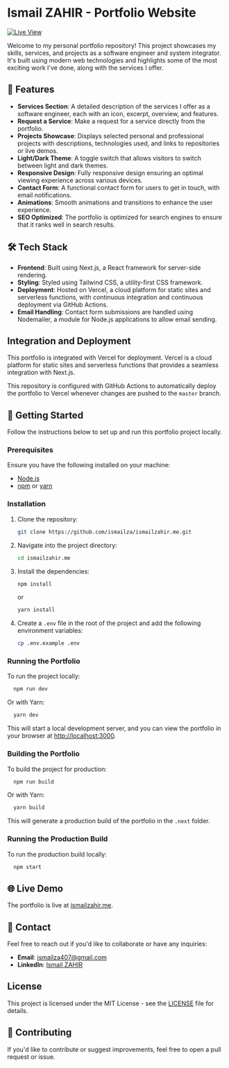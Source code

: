# Ismail ZAHIR - Portfolio Website
[![Live View](https://img.shields.io/badge/View%20Live-Portfolio-blue?style=for-the-badge)](https://ismailzahir.me)

Welcome to my personal portfolio repository! This project showcases my skills, services, and projects as a software engineer and system integrator. It's built using modern web technologies and highlights some of the most exciting work I've done, along with the services I offer.

## 🌟 Features
- **Services Section**: A detailed description of the services I offer as a software engineer, each with an icon, excerpt, overview, and features.
- **Request a Service**: Make a request for a service directly from the portfolio.
- **Projects Showcase**: Displays selected personal and professional projects with descriptions, technologies used, and links to repositories or live demos.
- **Light/Dark Theme**: A toggle switch that allows visitors to switch between light and dark themes.
- **Responsive Design**: Fully responsive design ensuring an optimal viewing experience across various devices.
- **Contact Form**: A functional contact form for users to get in touch, with email notifications.
- **Animations**: Smooth animations and transitions to enhance the user experience.
- **SEO Optimized**: The portfolio is optimized for search engines to ensure that it ranks well in search results.

## 🛠️ Tech Stack
- **Frontend**: Built using Next.js, a React framework for server-side rendering.
- **Styling**: Styled using Tailwind CSS, a utility-first CSS framework.
- **Deployment**: Hosted on Vercel, a cloud platform for static sites and serverless functions, with continuous integration and continuous deployment via GitHub Actions.
- **Email Handling**: Contact form submissions are handled using Nodemailer, a module for Node.js applications to allow email sending.

## Integration and Deployment
This portfolio is integrated with Vercel for deployment. Vercel is a cloud platform for static sites and serverless functions that provides a seamless integration with Next.js.

This repository is configured with GitHub Actions to automatically deploy the portfolio to Vercel whenever changes are pushed to the `master` branch.

## 🚀 Getting Started
Follow the instructions below to set up and run this portfolio project locally.

### Prerequisites
Ensure you have the following installed on your machine:

- [Node.js](https://nodejs.org/en/download/)
- [npm](https://www.npmjs.com/get-npm) or [yarn](https://classic.yarnpkg.com/en/docs/install)

### Installation
1. Clone the repository:
   ```bash
   git clone https://github.com/ismailza/ismailzahir.me.git
    ```
   
2. Navigate into the project directory:
    ```bash
    cd ismailzahir.me
    ```
   
3. Install the dependencies:
    ```bash
    npm install
    ``` 
   or
    ```bash
    yarn install
    ```
   
4. Create a `.env` file in the root of the project and add the following environment variables:
    ```bash
   cp .env.example .env
    ```

### Running the Portfolio
To run the project locally:
```bash
  npm run dev
```
Or with Yarn:
```bash
  yarn dev
```
This will start a local development server, and you can view the portfolio in your browser at [http://localhost:3000](http://localhost:3000).

### Building the Portfolio

To build the project for production:
```bash
  npm run build
```
Or with Yarn:
```bash
  yarn build
```

This will generate a production build of the portfolio in the `.next` folder.

### Running the Production Build
To run the production build locally:
```bash
  npm start
```

## 🌐 Live Demo
The portfolio is live at [ismailzahir.me](https://ismailzahir.me).

## 📧 Contact
Feel free to reach out if you'd like to collaborate or have any inquiries:

- **Email**: [ismailza407@gmail.com](mailto:ismailza407@gmail.com)
- **LinkedIn**: [Ismail ZAHIR](https://www.linkedin.com/in/ismailzahir01/)

## License
This project is licensed under the MIT License - see the [LICENSE](LICENSE) file for details.

## 🤝 Contributing
If you'd like to contribute or suggest improvements, feel free to open a pull request or issue.
